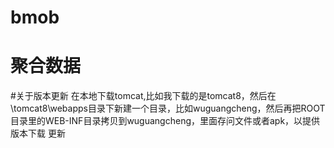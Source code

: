 # bmob
# 聚合数据
#关于版本更新
在本地下载tomcat,比如我下载的是tomcat8，然后在\tomcat8\webapps目录下新建一个目录，比如wuguangcheng，然后再把ROOT目录里的WEB-INF目录拷贝到wuguangcheng，里面存问文件或者apk，以提供版本下载 更新
